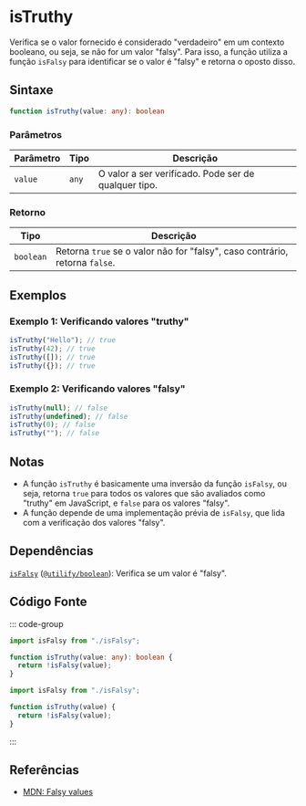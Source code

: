 # isTruthy  
Verifica se o valor fornecido é considerado "verdadeiro" em um contexto booleano, ou seja, se não for um valor "falsy". Para isso, a função utiliza a função `isFalsy` para identificar se o valor é "falsy" e retorna o oposto disso.

## Sintaxe
```typescript
function isTruthy(value: any): boolean
```

### Parâmetros

| Parâmetro | Tipo       | Descrição                                 |
|-----------|------------|-------------------------------------------|
| `value`   | `any`  | O valor a ser verificado. Pode ser de qualquer tipo. |

### Retorno

| Tipo     | Descrição                                   |
|----------|---------------------------------------------|
| `boolean`| Retorna `true` se o valor não for "falsy", caso contrário, retorna `false`. |

## Exemplos

### Exemplo 1: Verificando valores "truthy"
```typescript
isTruthy("Hello"); // true
isTruthy(42); // true
isTruthy([]); // true
isTruthy({}); // true
```

### Exemplo 2: Verificando valores "falsy"
```typescript
isTruthy(null); // false
isTruthy(undefined); // false
isTruthy(0); // false
isTruthy(""); // false
```

## Notas
- A função `isTruthy` é basicamente uma inversão da função `isFalsy`, ou seja, retorna `true` para todos os valores que são avaliados como "truthy" em JavaScript, e `false` para os valores "falsy".
- A função depende de uma implementação prévia de `isFalsy`, que lida com a verificação dos valores "falsy".

## Dependências
[`isFalsy`](./isFalsy.md) ([`@utilify/boolean`](./)): Verifica se um valor é "falsy".

## Código Fonte
::: code-group

```typescript
import isFalsy from "./isFalsy";

function isTruthy(value: any): boolean {
  return !isFalsy(value);
}
```

```javascript
import isFalsy from "./isFalsy";

function isTruthy(value) {
  return !isFalsy(value);
}
```
:::

## Referências
- [MDN: Falsy values](https://developer.mozilla.org/en-US/docs/Web/JavaScript/Guide/Grammar_and_types#making_comparisons)